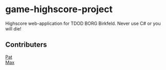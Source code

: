 # game-highscore-project
Highscore web-application for TDOD BORG Birkfeld. Never use C# or you will die!

## Contributers
[Pat](https://github.com/ThePat02)<br>
[Max](https://github.com/TheMax01)<br>
